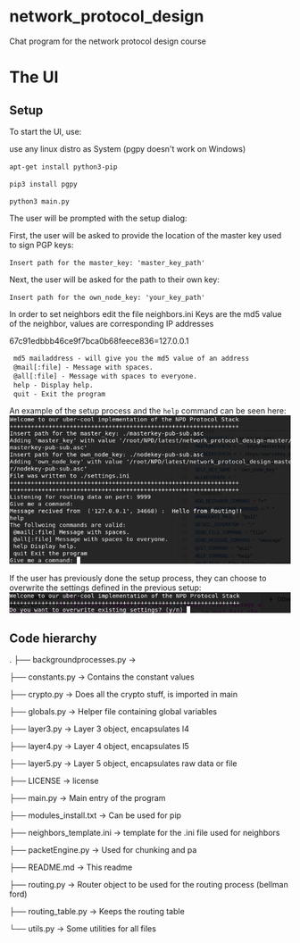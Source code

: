 # network_protocol_design
Chat program for the network protocol design course


# The UI

## Setup
To start the UI, use:

use any linux distro as System (pgpy doesn't work on Windows)

`apt-get install python3-pip`

`pip3 install pgpy`

`python3 main.py`


The user will be prompted with the setup dialog:

First, the user will be asked to provide the location of the master key used to sign PGP keys:

`Insert path for the master_key: 'master_key_path'`


Next, the user will be asked for the path to their own key:

`Insert path for the own_node_key: 'your_key_path'`

In order to set neighbors edit the file neighbors.ini
Keys are the md5 value of the neighbor, values are corresponding IP addresses

67c91edbbb46ce9f7bca0b68feece836=127.0.0.1

```
 md5 mailaddress - will give you the md5 value of an address
 @mail[:file] - Message with spaces.
 @all[:file] - Message with spaces to everyone.
 help - Display help.
 quit - Exit the program
```


An example of the setup process and the `help` command can be seen here:
![UI](https://github.com/brunoproduit/network_protocol_design/blob/master/ui.PNG)

If the user has previously done the setup process, they can choose to overwrite the settings defined in the previous setup:
![overwrite](https://github.com/brunoproduit/network_protocol_design/blob/master/overwrite.PNG)

## Code hierarchy
.
├── backgroundprocesses.py      -> 

├── constants.py                -> Contains the constant values

├── crypto.py                   -> Does all the crypto stuff, is imported in main

├── globals.py                  -> Helper file containing global variables

├── layer3.py                   -> Layer 3 object, encapsulates l4

├── layer4.py                   -> Layer 4 object, encapsulates l5

├── layer5.py                   -> Layer 5 object, encapsulates raw data or file

├── LICENSE                     -> license

├── main.py                     -> Main entry of the program

├── modules_install.txt         -> Can be used for pip

├── neighbors_template.ini      -> template for the .ini file used for neighbors

├── packetEngine.py             -> Used for chunking and pa

├── README.md                   -> This readme

├── routing.py                  -> Router object to be used for the routing process (bellman ford)

├── routing_table.py            -> Keeps the routing table

└── utils.py                    -> Some utilities for all files


